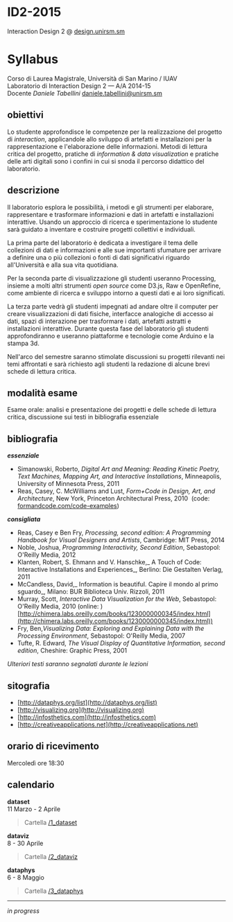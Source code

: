 # ID2-2015
Interaction Design 2 @ [design.unirsm.sm](http://design.unirsm.sm)

# Syllabus 

Corso di Laurea Magistrale, Università di San Marino / IUAV   
Laboratorio di Interaction Design 2 — A/A 2014-15  
Docente _Daniele Tabellini_ <daniele.tabellini@unirsm.sm>

## obiettivi

Lo studente approfondisce le competenze per la realizzazione del progetto di _interaction_, applicandole allo sviluppo di artefatti e installazioni per la rappresentazione e l'elaborazione delle informazioni. Metodi di lettura critica del progetto, pratiche di _information & data visualization_ e pratiche delle arti digitali sono i confini in cui si snoda il percorso didattico del laboratorio. 

## descrizione

Il laboratorio esplora le possibilità, i metodi e gli strumenti per elaborare, rappresentare e trasformare informazioni e dati in artefatti e installazioni interattive. Usando un approccio di ricerca e sperimentazione lo studente sarà guidato a inventare e costruire progetti collettivi e individuali.

La prima parte del laboratorio è dedicata a investigare il tema delle collezioni di dati e informazioni e alle sue importanti sfumature per arrivare a definire una o più collezioni o fonti di dati significativi riguardo all'Università e alla sua vita quotidiana.

Per la seconda parte di visualizzazione gli studenti useranno Processing, insieme a molti altri strumenti _open source_ come D3.js, Raw e OpenRefine, come ambiente di ricerca e sviluppo intorno a questi dati e ai loro significati.

La terza parte vedrà gli studenti impegnati ad andare oltre il computer per creare visualizzazioni di dati fisiche, interfacce analogiche di accesso ai dati, spazi di interazione per trasformare i dati, artefatti astratti e installazioni interattive. Durante questa fase del laboratorio gli studenti approfondiranno e useranno piattaforme e tecnologie come Arduino e la stampa 3d. 

Nell'arco del semestre saranno stimolate discussioni su progetti rilevanti nei temi affrontati e sarà richiesto agli studenti la redazione di alcune brevi schede di lettura critica.

## modalità esame

Esame orale: analisi e presentazione dei progetti e delle schede di lettura critica, discussione sui testi in bibliografia essenziale

## bibliografia

**_essenziale_**

*   Simanowski, Roberto, _Digital Art and Meaning: Reading Kinetic Poetry, Text Machines, Mapping Art, and Interactive Installations_, Minneapolis, University of Minnesota Press, 2011
*   Reas, Casey, C. McWilliams and Lust, _Form+Code in Design, Art, and Architecture_, New York, Princeton Architectural Press, 2010 ­ (code: [formandcode.com/code­-examples](http://formandcode.com/code-examples))

**_consigliata_**

*   Reas, Casey e Ben Fry, _Processing, second edition: A Programming Handbook for Visual Designers and Artists_, Cambridge: MIT Press, 2014
*   Noble, Joshua, _Programming Interactivity, Second Edition_, Sebastopol: O'Reilly Media, 2012
*   Klanten, Robert, S. Ehmann and V. Hanschke,_ A Touch of Code: Interactive Installations and Experiences_, Berlino: Die Gestalten Verlag, 2011
*   McCandless, David,_ Information is beautiful. Capire il mondo al primo sguardo_, Milano: BUR Biblioteca Univ. Rizzoli, 2011
*   Murray, Scott, _Interactive Data Visualization for the Web_, Sebastopol: O'Reilly Media, 2010 (online: [](http://chimera.labs.oreilly.com/books/1230000000345/index.html))[http://chimera.labs.oreilly.com/books/1230000000345/index.html](http://chimera.labs.oreilly.com/books/1230000000345/index.html))
*   Fry, Ben,_Visualizing Data: Exploring and Explaining Data with the Processing Environment_, Sebastopol: O'Reilly Media, 2007
*   Tufte, R. Edward, _The Visual Display of Quantitative Information, second edition_, Cheshire: Graphic Press, 2001

_Ulteriori testi saranno segnalati durante le lezioni_

## sitografia

*   [](http://dataphys.org/list)[http://dataphys.org/list](http://dataphys.org/list)
*   [](http://visualizing.org)[http://visualizing.org](http://visualizing.org)
*   [](http://infosthetics.com)[http://infosthetics.com](http://infosthetics.com)
*   [](http://creativeapplications.net)[http://creativeapplications.net](http://creativeapplications.net)

## orario di ricevimento

Mercoledì ore 18:30

## calendario

**dataset**  
11 Marzo - 2 Aprile  
> Cartella [/1_dataset](https://github.com/Fupete/ID2-2015/tree/master/1_dataset)

**dataviz**  
8 - 30 Aprile  
> Cartella [/2_dataviz](https://github.com/Fupete/ID2-2015/tree/master/2_dataviz)

**dataphys**  
6 - 8 Maggio  
> Cartella [/3_dataphys](https://github.com/Fupete/ID2-2015/tree/master/3_dataphys)

---

_in progress_
